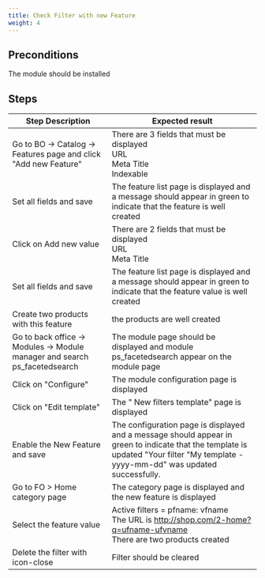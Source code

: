 ```yaml
---
title: Check Filter with new Feature
weight: 4
---
```


## Preconditions

The module should be installed
## Steps
| Step Description | Expected result |
| ----- | ----- |
| Go to BO -> Catalog -> Features page and click "Add new Feature" | There are 3 fields that must be displayed <br>URL<br>Meta Title<br>Indexable |
| Set all fields and save | The feature list page is displayed and a message should appear in green to indicate that the feature is well created |
| Click on Add new value | There are 2 fields that must be displayed <br>URL<br>Meta Title |
| Set all fields and save | The feature list page is displayed and a message should appear in green to indicate that the feature value is well created |
| Create two  products with this feature | the products are well created |
| Go to back office -> Modules -> Module manager and search ps_facetedsearch | The module page should be displayed and module ps_facetedsearch appear on the module page |
| Click on "Configure" | The module configuration page is displayed |
| Click on "Edit template" | The " New filters template" page is displayed |
| Enable the New Feature and save | The configuration page is displayed and a message should appear in green to indicate that the template is updated "Your filter "My template - yyyy-mm-dd" was updated successfully. |
| Go to FO > Home category page | The category page is displayed and the new feature is displayed |
| Select the feature value | Active filters = pfname: vfname<br>The URL is http://shop.com/2-home?q=ufname-ufvname<br>There are two products created |
| Delete the filter with icon-close | Filter should be cleared |
